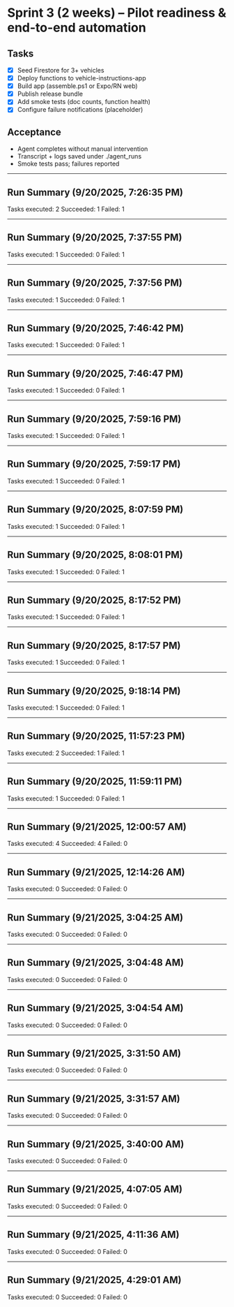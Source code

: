 ﻿# Sprint 3 (2 weeks) – Pilot readiness & end-to-end automation

## Tasks
- [x] Seed Firestore for 3+ vehicles                         <!-- phrase: seed firestore -->
- [x] Deploy functions to vehicle-instructions-app           <!-- phrase: deploy functions -->
- [x] Build app (assemble.ps1 or Expo/RN web)                <!-- phrase: build app -->
- [x] Publish release bundle                                  <!-- phrase: publish release bundle -->
- [x] Add smoke tests (doc counts, function health)           <!-- phrase: add smoke tests -->
- [x] Configure failure notifications (placeholder)           <!-- phrase: configure failure notifications -->

## Acceptance
- Agent completes without manual intervention
- Transcript + logs saved under ./agent_runs
- Smoke tests pass; failures reported


---
## Run Summary (9/20/2025, 7:26:35 PM)

Tasks executed: 2
Succeeded: 1
Failed: 1


---
## Run Summary (9/20/2025, 7:37:55 PM)

Tasks executed: 1
Succeeded: 0
Failed: 1


---
## Run Summary (9/20/2025, 7:37:56 PM)

Tasks executed: 1
Succeeded: 0
Failed: 1


---
## Run Summary (9/20/2025, 7:46:42 PM)

Tasks executed: 1
Succeeded: 0
Failed: 1


---
## Run Summary (9/20/2025, 7:46:47 PM)

Tasks executed: 1
Succeeded: 0
Failed: 1


---
## Run Summary (9/20/2025, 7:59:16 PM)

Tasks executed: 1
Succeeded: 0
Failed: 1


---
## Run Summary (9/20/2025, 7:59:17 PM)

Tasks executed: 1
Succeeded: 0
Failed: 1


---
## Run Summary (9/20/2025, 8:07:59 PM)

Tasks executed: 1
Succeeded: 0
Failed: 1


---
## Run Summary (9/20/2025, 8:08:01 PM)

Tasks executed: 1
Succeeded: 0
Failed: 1


---
## Run Summary (9/20/2025, 8:17:52 PM)

Tasks executed: 1
Succeeded: 0
Failed: 1


---
## Run Summary (9/20/2025, 8:17:57 PM)

Tasks executed: 1
Succeeded: 0
Failed: 1


---
## Run Summary (9/20/2025, 9:18:14 PM)

Tasks executed: 1
Succeeded: 0
Failed: 1


---
## Run Summary (9/20/2025, 11:57:23 PM)

Tasks executed: 2
Succeeded: 1
Failed: 1


---
## Run Summary (9/20/2025, 11:59:11 PM)

Tasks executed: 1
Succeeded: 0
Failed: 1


---
## Run Summary (9/21/2025, 12:00:57 AM)

Tasks executed: 4
Succeeded: 4
Failed: 0


---
## Run Summary (9/21/2025, 12:14:26 AM)

Tasks executed: 0
Succeeded: 0
Failed: 0


---
## Run Summary (9/21/2025, 3:04:25 AM)

Tasks executed: 0
Succeeded: 0
Failed: 0


---
## Run Summary (9/21/2025, 3:04:48 AM)

Tasks executed: 0
Succeeded: 0
Failed: 0


---
## Run Summary (9/21/2025, 3:04:54 AM)

Tasks executed: 0
Succeeded: 0
Failed: 0


---
## Run Summary (9/21/2025, 3:31:50 AM)

Tasks executed: 0
Succeeded: 0
Failed: 0


---
## Run Summary (9/21/2025, 3:31:57 AM)

Tasks executed: 0
Succeeded: 0
Failed: 0


---
## Run Summary (9/21/2025, 3:40:00 AM)

Tasks executed: 0
Succeeded: 0
Failed: 0


---
## Run Summary (9/21/2025, 4:07:05 AM)

Tasks executed: 0
Succeeded: 0
Failed: 0


---
## Run Summary (9/21/2025, 4:11:36 AM)

Tasks executed: 0
Succeeded: 0
Failed: 0


---
## Run Summary (9/21/2025, 4:29:01 AM)

Tasks executed: 0
Succeeded: 0
Failed: 0
